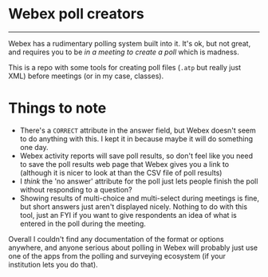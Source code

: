 # Webex poll creators
___________________

Webex has a rudimentary polling system built into it. It's ok, but not great, and requires you to be *in a meeting to create a poll* which is madness.

This is a repo with some tools for creating poll files (`.atp` but really just XML) before meetings (or in my case, classes).

# Things to note
- There's a `CORRECT` attribute in the answer field, but Webex doesn't seem to do anything with this. I kept it in because maybe it will do something one day.
- Webex activity reports will save poll results, so don't feel like you need to save the poll results web page that Webex gives you a link to (although it is nicer to look at than the CSV file of poll results)
- I *think* the 'no answer' attribute for the poll just lets people finish the poll without responding to a question?
- Showing results of multi-choice and multi-select during meetings is fine, but short answers just aren't displayed nicely. Nothing to do with this tool, just an FYI if you want to give respondents an idea of what is entered in the poll during the meeting.

Overall I couldn't find any documentation of the format or options anywhere, and anyone serious about polling in Webex will probably just use one of the apps from the polling and surveying ecosystem (if your institution lets you do that).